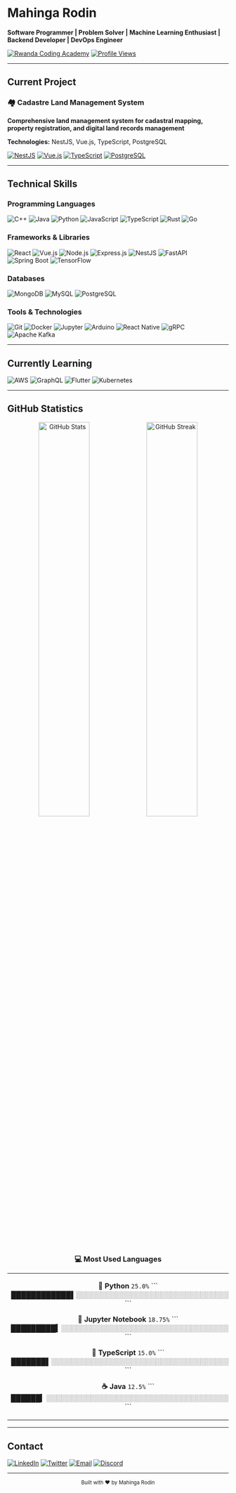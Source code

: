 # Mahinga Rodin

**Software Programmer | Problem Solver | Machine Learning Enthusiast | Backend Developer | DevOps Engineer**

[![Rwanda Coding Academy](https://img.shields.io/badge/Rwanda_Coding_Academy-Student-2d3748?style=flat&logo=academia&logoColor=white)](https://rca.ac.rw)
[![Profile Views](https://komarev.com/ghpvc/?username=mahingarodin&label=Profile%20views&color=2d3748&style=flat)](https://github.com/mahingarodin)

---

## Current Project

### 🏘️ Cadastre Land Management System
**Comprehensive land management system for cadastral mapping, property registration, and digital land records management**

**Technologies:** NestJS, Vue.js, TypeScript, PostgreSQL

[![NestJS](https://img.shields.io/badge/NestJS-1a202c?style=flat&logo=nestjs&logoColor=e53e3e)](https://nestjs.com)
[![Vue.js](https://img.shields.io/badge/Vue.js-1a202c?style=flat&logo=vue.js&logoColor=4fc08d)](https://vuejs.org)
[![TypeScript](https://img.shields.io/badge/TypeScript-1a202c?style=flat&logo=typescript&logoColor=3178c6)](https://typescriptlang.org)
[![PostgreSQL](https://img.shields.io/badge/PostgreSQL-1a202c?style=flat&logo=postgresql&logoColor=336791)](https://postgresql.org)

---

## Technical Skills

### Programming Languages
![C++](https://img.shields.io/badge/C++-1a202c?style=flat&logo=c%2B%2B&logoColor=00599c)
![Java](https://img.shields.io/badge/Java-1a202c?style=flat&logo=openjdk&logoColor=ed8b00)
![Python](https://img.shields.io/badge/Python-1a202c?style=flat&logo=python&logoColor=3776ab)
![JavaScript](https://img.shields.io/badge/JavaScript-1a202c?style=flat&logo=javascript&logoColor=f7df1e)
![TypeScript](https://img.shields.io/badge/TypeScript-1a202c?style=flat&logo=typescript&logoColor=3178c6)
![Rust](https://img.shields.io/badge/Rust-1a202c?style=flat&logo=rust&logoColor=ce422b)
![Go](https://img.shields.io/badge/Go-1a202c?style=flat&logo=go&logoColor=00add8)

### Frameworks & Libraries
![React](https://img.shields.io/badge/React-1a202c?style=flat&logo=react&logoColor=61dafb)
![Vue.js](https://img.shields.io/badge/Vue.js-1a202c?style=flat&logo=vue.js&logoColor=4fc08d)
![Node.js](https://img.shields.io/badge/Node.js-1a202c?style=flat&logo=nodedotjs&logoColor=339933)
![Express.js](https://img.shields.io/badge/Express.js-1a202c?style=flat&logo=express&logoColor=white)
![NestJS](https://img.shields.io/badge/NestJS-1a202c?style=flat&logo=nestjs&logoColor=e0234e)
![FastAPI](https://img.shields.io/badge/FastAPI-1a202c?style=flat&logo=fastapi&logoColor=009688)
![Spring Boot](https://img.shields.io/badge/Spring_Boot-1a202c?style=flat&logo=spring-boot&logoColor=6db33f)
![TensorFlow](https://img.shields.io/badge/TensorFlow-1a202c?style=flat&logo=tensorflow&logoColor=ff6f00)

### Databases
![MongoDB](https://img.shields.io/badge/MongoDB-1a202c?style=flat&logo=mongodb&logoColor=47a248)
![MySQL](https://img.shields.io/badge/MySQL-1a202c?style=flat&logo=mysql&logoColor=4479a1)
![PostgreSQL](https://img.shields.io/badge/PostgreSQL-1a202c?style=flat&logo=postgresql&logoColor=336791)

### Tools & Technologies
![Git](https://img.shields.io/badge/Git-1a202c?style=flat&logo=git&logoColor=f05032)
![Docker](https://img.shields.io/badge/Docker-1a202c?style=flat&logo=docker&logoColor=2496ed)
![Jupyter](https://img.shields.io/badge/Jupyter-1a202c?style=flat&logo=jupyter&logoColor=f37626)
![Arduino](https://img.shields.io/badge/Arduino-1a202c?style=flat&logo=arduino&logoColor=00979d)
![React Native](https://img.shields.io/badge/React_Native-1a202c?style=flat&logo=react&logoColor=61dafb)
![gRPC](https://img.shields.io/badge/gRPC-1a202c?style=flat&logo=grpc&logoColor=4285f4)
![Apache Kafka](https://img.shields.io/badge/Apache_Kafka-1a202c?style=flat&logo=apache-kafka&logoColor=231f20)

---

## Currently Learning

![AWS](https://img.shields.io/badge/AWS-1a202c?style=flat&logo=amazon-aws&logoColor=ff9900)
![GraphQL](https://img.shields.io/badge/GraphQL-1a202c?style=flat&logo=graphql&logoColor=e10098)
![Flutter](https://img.shields.io/badge/Flutter-1a202c?style=flat&logo=flutter&logoColor=02569b)
![Kubernetes](https://img.shields.io/badge/Kubernetes-1a202c?style=flat&logo=kubernetes&logoColor=326ce5)

---

## GitHub Statistics

<div align="center">
  <img src="https://github-readme-stats.vercel.app/api?username=mahingarodin&show_icons=true&theme=dark&hide_border=true&bg_color=1a202c&title_color=ffffff&text_color=a0aec0&icon_color=4a5568" alt="GitHub Stats" width="48%" />
  <img src="https://github-readme-streak-stats.herokuapp.com/?user=mahingarodin&theme=dark&hide_border=true&background=1a202c&stroke=4a5568&ring=4a5568&fire=4a5568&currStreakLabel=ffffff&sideLabels=ffffff&currStreakNum=ffffff&sideNums=a0aec0&dates=a0aec0" alt="GitHub Streak" width="48%" />
</div>

<!-- Replaced GitHub's language stats with custom evenly distributed percentages -->
<div align="center">
  
### 💻 Most Used Languages
  
<table align="center">
<tr>
<td align="center" width="50%">

**🐍 Python** `25.0%` 
\`\`\`
████████████▌░░░░░░░░░░░░░░░░░░░░░░░░░░░░░░░░░░ 
\`\`\`

**📓 Jupyter Notebook** `18.75%` 
\`\`\`
█████████▍░░░░░░░░░░░░░░░░░░░░░░░░░░░░░░░░░░░░░ 
\`\`\`

**🔷 TypeScript** `15.0%` 
\`\`\`
███████▌░░░░░░░░░░░░░░░░░░░░░░░░░░░░░░░░░░░░░░░ 
\`\`\`

**☕ Java** `12.5%` 
\`\`\`
██████▎░░░░░░░░░░░░░░░░░░░░░░░░░░░░░░░░░░░░░░░░ 
\`\`\`

</td>
<td align="center" width="50%">

**⚡ C** `10.0%` 
\`\`\`
█████░░░░░░░░░░░░░░░░░░░░░░░░░░░░░░░░░░░░░░░░░░ 
\`\`\`

**💛 JavaScript** `8.75%` 
\`\`\`
████▍░░░░░░░░░░░░░░░░░░░░░░░░░░░░░░░░░░░░░░░░░░ 
\`\`\`

**🔧 C++** `6.25%` 
\`\`\`
███▏░░░░░░░░░░░░░░░░░░░░░░░░░░░░░░░░░░░░░░░░░░░ 
\`\`\`

**🌐 HTML** `3.75%` 
\`\`\`
█▉░░░░░░░░░░░░░░░░░░░░░░░░░░░░░░░░░░░░░░░░░░░░░ 
\`\`\`

</td>
</tr>
</table>

</div>

---

## Contact

[![LinkedIn](https://img.shields.io/badge/LinkedIn-1a202c?style=flat&logo=linkedin&logoColor=0a66c2)](https://linkedin.com/in/mahinga-rodin)
[![Twitter](https://img.shields.io/badge/Twitter-1a202c?style=flat&logo=twitter&logoColor=1da1f2)](https://twitter.com/rodin9878)
[![Email](https://img.shields.io/badge/Email-1a202c?style=flat&logo=gmail&logoColor=ea4335)](mailto:mahingarodin@gmail.com)
[![Discord](https://img.shields.io/badge/Discord-1a202c?style=flat&logo=discord&logoColor=5865f2)](https://discord.gg/mahinga_70311)

---

<div align="center">
  <sub>Built with ❤️ by Mahinga Rodin</sub>
</div>
